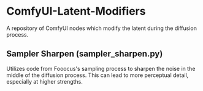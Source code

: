 # ComfyUI-Latent-Modifiers
A repository of ComfyUI nodes which modify the latent during the diffusion process.


## Sampler Sharpen (sampler_sharpen.py)
Utilizes code from Fooocus's sampling process to sharpen the noise in the middle of the diffusion process.
This can lead to more perceptual detail, especially at higher strengths.
